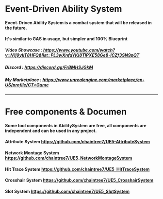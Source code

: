 # Event-Driven Ability System
#### Event-Driven Ability System is a combat system that will be released in the future. 
#### It's similar to GAS in usage, but simpler and 100% Blueprint
#### 
##### Video Showcase : https://www.youtube.com/watch?v=N1j9ykT8HFQ&list=PL3wXnfaYKI8TlPXE58Ge8-ICZf3SN9pQT
##### Discord : https://discord.gg/FrBMHSJGkM
##### My Marketplace : https://www.unrealengine.com/marketplace/en-US/profile/CT+Game
***
# Free components & Documen
#### Some tool components in AbilitySystem are free, all components are independent and can be used in any project.

#### Attribute System https://github.com/chaintree7/UE5-AttributeSystem

#### Network Montage System https://github.com/chaintree7/UE5_NetworkMontageSystem

#### Hit Trace System https://github.com/chaintree7/UE5_HitTraceSystem

#### Crosshair System  https://github.com/chaintree7/UE5_CrosshairSystem

#### Slot System  https://github.com/chaintree7/UE5_SlotSystem
